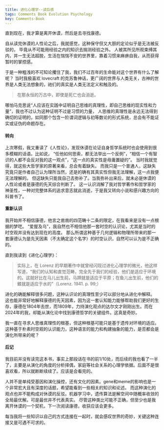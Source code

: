 ```yaml
---
title: 进化心理学--读后感
tags: Comments Book Evolution Psychology
key: Comments-Book
---
```


直到现在，我才算是离开休谟，然后是去寻找康德。

<!--more-->

自从读完休谟的人性论之后，我就感觉，这种保守但又大胆的定论似乎是无法被反驳的，
毕竟从不可能用经验之内的知识去揣测经验之外。
人被其所见所观束缚其内，并一生无法超脱，生活在惴惴不安的世界里，靠着习惯来麻痹自我，从而获得暂时的掌控感。

于是一种粗浅的不可知论攫住了我，我们不过百年的生命能对这个世界有什么了解呢？
当时我极喜欢 lovecraft 的克苏鲁神话，更广阔的世界与人类无关，古神的世界是人类无法想象的，祂们的真实是人类无法定义和触及的。

> 在那永恒的万古中，即使是死亡也会消逝。

哪怕马克思说“人应该在实践中证明自己思维的真理性，即自己思维的现实性和力量”，我也不过认为这种证明不过是习惯的力量，
人思维的真理性是永远无法得到确切的证明的，如同那个包含一阶谓词逻辑与初等数论的形式系统，总会有不能证实或证伪的命题存在。

#### 转向

上次寒假，我又重读了《人性论》，发现休谟在论证自身哲学系统时也会使用到很多模糊的话语。比如说，
“任他如何思索，都无法举出一个反例”，“相信一个有智识的人都不会反对我的这一观点”，“这一点的真实性是毋庸置疑的”。
当时我就觉得，就这些大哲学家的原著来看，总会有着缺失。
而我只是一个普通人，这缺失究竟只是作者自己认为理所当然，还是的确有其真实性但我无法理解，这一点我便无法理解的。
但这缺失只能我自己去弥补了。当我弥补出来后，就未必是休谟的人性论或者是康德的先天综合判断了。
这一认识消解了我对哲学著作和哲学家的神圣性，一种对完整体系的追求意志就此消逝，于是我又转向小说和感兴趣方向的科普书了。

#### 重新认识

我开始并不相信康德，他言之凿凿的四范畴十二条的限定，在我看来是没有一点根据的梦呓。
“爱屋及乌”，我自然也不相信他那一套时空的认识论，尤其是当时的时空观并没有达到现在的高度。
那么所谓这种基于几何逻辑和物理所带来的那一套康德认为是先天因素（不太确定这个名字）的时空认识，自然可以认为是不正确的。

直到我读到《进化心理学》：

> 实际上，在 Lorenz 的早期著作中就曾经闪现过进化心理学的微光，他这样写道，“我们的认知和直觉范畴，完全先于我们的经验，他们是适应于环境的。这就好比在马儿出生前，马蹄就是适应于平原；在鱼儿出生前，他们的鳍就是适应于水的”（Lorenz. 1941. p. 99;）

进化的确能解释很多问题，这种认识论的真理性至少可以部分地从进化中解释。
这也能非常好地解释康德的先天因素，因为这一套认知能力能够帮助我们更好的生存，康德在1804年去世，而1809年，力持演化观点的达尔文才刚刚出生。而在2024年的我，却能从演化论中找到康德哲学的关键组件。这真是奇妙。

我一直在寻求人思维真理性的根基，但这种根基可能只是基于遗传对环境的适应。
这种基于朴素时空观的认识能力，这种语言的能力和构建抽象的能力，是否都会是演化所带来的呢？

#### 后记

我目前并没有读完这本书，事实上那段话在书的前1/10处，而后续的我也看了一半了，主要是从演化的角度的分析择偶，家庭等社会关系的心理学依据。后面不是很喜欢看，所以就断断续续了。应该是会看完的。

人并不是单纯受基因和演化操控，还有文化的因素。gene和meme的影响也是一个非常宏大且有深度的话题，希望能看到一些相关的知识和论述。
而这种演化的观点也并不能构成对休谟的反驳。机器学习中，遗传算法是解空间中随概率收敛的全局最优解。可是最优并不代表真实。
尽管这种类比可能不正确，但至少也是我离开休谟的一个契机，下一次阅读康德，收获应该会更多。

每当我将一些知识以自己的方式连接在一起时，就会感叹世界的奇妙，关键这种连接又是可遇不可求的。



<!-- 最优，真实和可解释性这是三码事，但对于人类这种演化的美感来看，似乎又“应该是”一件事。 -->

